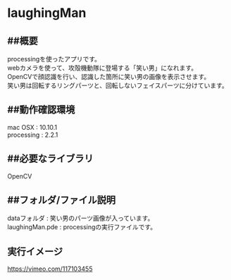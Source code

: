# laughingMan

##概要   
---      
processingを使ったアプリです。     
webカメラを使って、攻殻機動隊に登場する「笑い男」になれます。   
OpenCVで顔認識を行い、認識した箇所に笑い男の画像を表示させます。         
笑い男は回転するリングパーツと、回転しないフェイスパーツに分けています。         

##動作確認環境  
---      
mac OSX : 10.10.1   
processing : 2.2.1   

##必要なライブラリ   
---      
OpenCV   

##フォルダ/ファイル説明   
---      
dataフォルダ : 笑い男のパーツ画像が入っています。    
laughingMan.pde : processingの実行ファイルです。  

実行イメージ  
---  
https://vimeo.com/117103455



